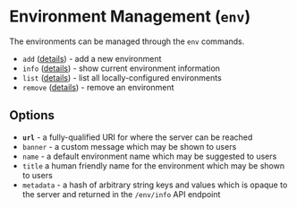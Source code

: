 # Environment Management (`env`)

The environments can be managed through the `env` commands.

 * `add` ([details](add)) - add a new environment
 * `info` ([details](info)) - show current environment information
 * `list` ([details](list)) - list all locally-configured environments
 * `remove` ([details](remove)) - remove an environment


## Options

 * **`url`** - a fully-qualified URI for where the server can be reached
 * `banner` - a custom message which may be shown to users
 * `name` - a default environment name which may be suggested to users
 * `title` a human friendly name for the environment which may be shown to users
 * `metadata` - a hash of arbitrary string keys and values which is opaque to the server and returned in the `/env/info` API endpoint
